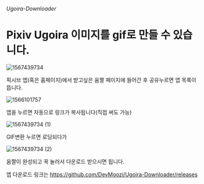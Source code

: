 ###### Ugoira-Downloader

# Pixiv Ugoira 이미지를 gif로 만들 수 있습니다.


![1567439734](https://user-images.githubusercontent.com/43311250/64486453-71409380-d268-11e9-81b5-27e5ecf6138e.png)

픽시브 앱(혹은 홈페이지)에서 받고싶은 움짤 페이지에 들어간 후 공유누르면 앱 목록이뜹니다.

![1566101757](https://user-images.githubusercontent.com/43311250/64486454-77cf0b00-d268-11e9-88e9-3b63c9cfb96f.png)

앱을 누르면 자동으로 링크가 복사됩니다(직접 써도 가능)

![1567439734 (1)](https://user-images.githubusercontent.com/43311250/64486455-79003800-d268-11e9-8e0c-609f295bea06.png)

GIF변환 누르면 로딩되다가

![1567439734 (2)](https://user-images.githubusercontent.com/43311250/64486456-7a316500-d268-11e9-9e68-555fa1ba1d18.png)

움짤이 완성되고 꾹 눌러서 다운로드 받으시면 됩니다.



앱 다운로드 링크는 https://github.com/DevMoozi/Ugoira-Downloader/releases
